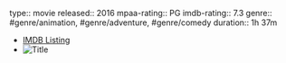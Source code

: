 type:: movie
released:: 2016
mpaa-rating:: PG
imdb-rating:: 7.3
genre:: #genre/animation, #genre/adventure, #genre/comedy 
duration:: 1h 37m

- [IMDB Listing](https://www.imdb.com/title/tt2277860/)
- ![Title](https://upload.wikimedia.org/wikipedia/en/3/3e/Finding_Dory.jpg)